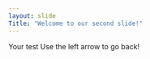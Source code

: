 ```yaml
---
layout: slide
Title: "Welcome to our second slide!"
---
```

Your test
Use the left arrow to go back!
